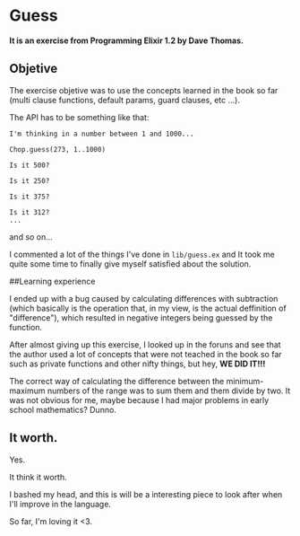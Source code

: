 # Guess

**It is an exercise from Programming Elixir 1.2 by Dave Thomas.**

## Objetive

The exercise objetive was to use the concepts learned in the book so far (multi clause functions, default params, guard clauses, etc ...).

The API has to be something like that:
```
I'm thinking in a number between 1 and 1000...

Chop.guess(273, 1..1000)

Is it 500?

Is it 250?

Is it 375?

Is it 312?
...
```
and so on...

 
I commented a lot of the things I've done in `lib/guess.ex` and It took me quite some time to finally give myself satisfied about the solution.

##Learning experience

I ended up with a bug caused by calculating differences with subtraction (which basically is the operation that, in my view, is the actual deffinition of "difference"), which resulted in negative integers being guessed by the function.

After almost giving up this exercise, I looked up in the foruns and see that the author used a lot of concepts that were not teached in the book so far such as private functions and other nifty things, but hey, **WE DID IT!!!**

The correct way of calculating the difference between the minimum-maximum numbers of the range was to sum them and them divide by two. It was not obvious for me, maybe because I had major problems in early school mathematics? Dunno. 

## It worth.

Yes.

It think it worth.

I bashed my head, and this is will be a interesting piece to look after when I'll improve in the language.

So far, I'm loving it <3.
